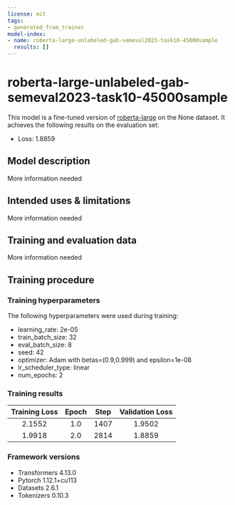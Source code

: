 ```yaml
---
license: mit
tags:
- generated_from_trainer
model-index:
- name: roberta-large-unlabeled-gab-semeval2023-task10-45000sample
  results: []
---
```


<!-- This model card has been generated automatically according to the information the Trainer had access to. You
should probably proofread and complete it, then remove this comment. -->

# roberta-large-unlabeled-gab-semeval2023-task10-45000sample

This model is a fine-tuned version of [roberta-large](https://huggingface.co/roberta-large) on the None dataset.
It achieves the following results on the evaluation set:
- Loss: 1.8859

## Model description

More information needed

## Intended uses & limitations

More information needed

## Training and evaluation data

More information needed

## Training procedure

### Training hyperparameters

The following hyperparameters were used during training:
- learning_rate: 2e-05
- train_batch_size: 32
- eval_batch_size: 8
- seed: 42
- optimizer: Adam with betas=(0.9,0.999) and epsilon=1e-08
- lr_scheduler_type: linear
- num_epochs: 2

### Training results

| Training Loss | Epoch | Step | Validation Loss |
|:-------------:|:-----:|:----:|:---------------:|
| 2.1552        | 1.0   | 1407 | 1.9502          |
| 1.9918        | 2.0   | 2814 | 1.8859          |


### Framework versions

- Transformers 4.13.0
- Pytorch 1.12.1+cu113
- Datasets 2.6.1
- Tokenizers 0.10.3
